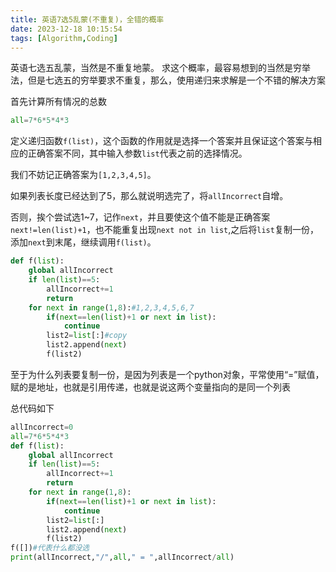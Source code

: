```yaml
---
title: 英语7选5乱蒙(不重复)，全错的概率
date: 2023-12-18 10:15:54
tags: [Algorithm,Coding]
---
```

英语七选五乱蒙，当然是不重复地蒙。
求这个概率，最容易想到的当然是穷举法，但是七选五的穷举要求不重复，那么，使用递归来求解是一个不错的解决方案

首先计算所有情况的总数
```py
all=7*6*5*4*3
```
定义递归函数`f(list)`，这个函数的作用就是选择一个答案并且保证这个答案与相应的正确答案不同，其中输入参数`list`代表之前的选择情况。

我们不妨记正确答案为`[1,2,3,4,5]`。

如果列表长度已经达到了5，那么就说明选完了，将`allIncorrect`自增。

否则，挨个尝试选1~7，记作`next`，并且要使这个值不能是正确答案`next!=len(list)+1`，也不能重复出现`next not in list`,之后将`list`复制一份，添加`next`到末尾，继续调用`f(list)`。
```py
def f(list):
    global allIncorrect
    if len(list)==5:
        allIncorrect+=1
        return
    for next in range(1,8):#1,2,3,4,5,6,7
        if(next==len(list)+1 or next in list):
            continue
        list2=list[:]#copy
        list2.append(next)
        f(list2)
```

至于为什么列表要复制一份，是因为列表是一个python对象，平常使用“=”赋值，赋的是地址，也就是引用传递，也就是说这两个变量指向的是同一个列表

总代码如下
```py
allIncorrect=0
all=7*6*5*4*3
def f(list):
    global allIncorrect
    if len(list)==5:
        allIncorrect+=1
        return
    for next in range(1,8):
        if(next==len(list)+1 or next in list):
            continue
        list2=list[:]
        list2.append(next)
        f(list2)
f([])#代表什么都没选
print(allIncorrect,"/",all," = ",allIncorrect/all)
```